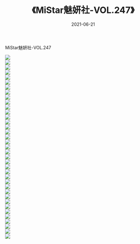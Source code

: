 ﻿---
layout: post
title:  《MiStar魅妍社-VOL.247》
date:   2021-06-21
img: http://img.660000.xyz/Sharelink/网络美图/2021/MiStar魅妍社-VOL.247/000.jpg
categories: [美女, 清纯, 唯美]
---

MiStar魅妍社-VOL.247

  ![](http://img.660000.xyz/Sharelink/网络美图/2021/MiStar魅妍社-VOL.247/001.jpg) <br> ![](http://img.660000.xyz/Sharelink/网络美图/2021/MiStar魅妍社-VOL.247/002.jpg) <br> ![](http://img.660000.xyz/Sharelink/网络美图/2021/MiStar魅妍社-VOL.247/003.jpg) <br> ![](http://img.660000.xyz/Sharelink/网络美图/2021/MiStar魅妍社-VOL.247/004.jpg) <br> ![](http://img.660000.xyz/Sharelink/网络美图/2021/MiStar魅妍社-VOL.247/005.jpg) <br> ![](http://img.660000.xyz/Sharelink/网络美图/2021/MiStar魅妍社-VOL.247/006.jpg) <br> ![](http://img.660000.xyz/Sharelink/网络美图/2021/MiStar魅妍社-VOL.247/007.jpg) <br> ![](http://img.660000.xyz/Sharelink/网络美图/2021/MiStar魅妍社-VOL.247/008.jpg) <br> ![](http://img.660000.xyz/Sharelink/网络美图/2021/MiStar魅妍社-VOL.247/009.jpg) <br> ![](http://img.660000.xyz/Sharelink/网络美图/2021/MiStar魅妍社-VOL.247/010.jpg) <br> ![](http://img.660000.xyz/Sharelink/网络美图/2021/MiStar魅妍社-VOL.247/011.jpg) <br> ![](http://img.660000.xyz/Sharelink/网络美图/2021/MiStar魅妍社-VOL.247/012.jpg) <br> ![](http://img.660000.xyz/Sharelink/网络美图/2021/MiStar魅妍社-VOL.247/013.jpg) <br> ![](http://img.660000.xyz/Sharelink/网络美图/2021/MiStar魅妍社-VOL.247/014.jpg) <br> ![](http://img.660000.xyz/Sharelink/网络美图/2021/MiStar魅妍社-VOL.247/015.jpg) <br> ![](http://img.660000.xyz/Sharelink/网络美图/2021/MiStar魅妍社-VOL.247/016.jpg) <br> ![](http://img.660000.xyz/Sharelink/网络美图/2021/MiStar魅妍社-VOL.247/017.jpg) <br> ![](http://img.660000.xyz/Sharelink/网络美图/2021/MiStar魅妍社-VOL.247/018.jpg) <br> ![](http://img.660000.xyz/Sharelink/网络美图/2021/MiStar魅妍社-VOL.247/019.jpg) <br> ![](http://img.660000.xyz/Sharelink/网络美图/2021/MiStar魅妍社-VOL.247/020.jpg) <br> ![](http://img.660000.xyz/Sharelink/网络美图/2021/MiStar魅妍社-VOL.247/021.jpg) <br> ![](http://img.660000.xyz/Sharelink/网络美图/2021/MiStar魅妍社-VOL.247/022.jpg) <br> ![](http://img.660000.xyz/Sharelink/网络美图/2021/MiStar魅妍社-VOL.247/023.jpg) <br> ![](http://img.660000.xyz/Sharelink/网络美图/2021/MiStar魅妍社-VOL.247/024.jpg) <br> ![](http://img.660000.xyz/Sharelink/网络美图/2021/MiStar魅妍社-VOL.247/025.jpg) <br> ![](http://img.660000.xyz/Sharelink/网络美图/2021/MiStar魅妍社-VOL.247/026.jpg) <br> ![](http://img.660000.xyz/Sharelink/网络美图/2021/MiStar魅妍社-VOL.247/027.jpg) <br> ![](http://img.660000.xyz/Sharelink/网络美图/2021/MiStar魅妍社-VOL.247/028.jpg) <br> ![](http://img.660000.xyz/Sharelink/网络美图/2021/MiStar魅妍社-VOL.247/029.jpg) <br> ![](http://img.660000.xyz/Sharelink/网络美图/2021/MiStar魅妍社-VOL.247/030.jpg) <br> ![](http://img.660000.xyz/Sharelink/网络美图/2021/MiStar魅妍社-VOL.247/031.jpg) <br> ![](http://img.660000.xyz/Sharelink/网络美图/2021/MiStar魅妍社-VOL.247/032.jpg) <br> ![](http://img.660000.xyz/Sharelink/网络美图/2021/MiStar魅妍社-VOL.247/033.jpg) <br> ![](http://img.660000.xyz/Sharelink/网络美图/2021/MiStar魅妍社-VOL.247/034.jpg) <br> ![](http://img.660000.xyz/Sharelink/网络美图/2021/MiStar魅妍社-VOL.247/035.jpg) <br> ![](http://img.660000.xyz/Sharelink/网络美图/2021/MiStar魅妍社-VOL.247/036.jpg) <br> ![](http://img.660000.xyz/Sharelink/网络美图/2021/MiStar魅妍社-VOL.247/037.jpg) <br>
